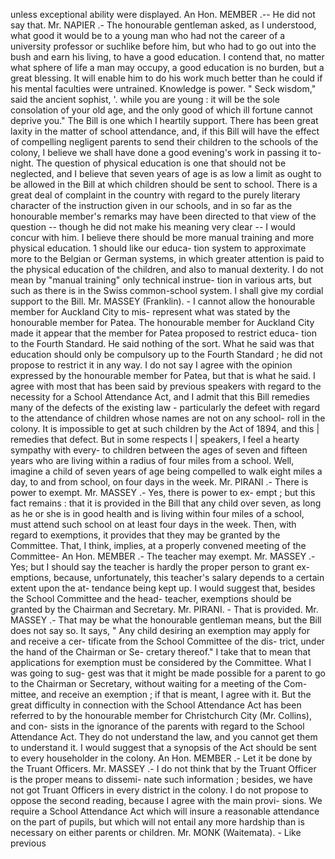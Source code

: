 unless exceptional ability were displayed. An Hon. MEMBER .-- He did not say that. Mr. NAPIER .- The honourable gentleman asked, as I understood, what good it would be to a young man who had not the career of a university professor or suchlike before him, but who had to go out into the bush and earn his living, to have a good education. I contend that, no matter what sphere of life a man may occupy, a good education is no burden, but a great blessing. It will enable him to do his work much better than he could if his mental faculties were untrained. Knowledge is power. " Seck wisdom," said the ancient sophist, '. while you are young : it will be the sole consolation of your old age, and the only good of which ill fortune cannot deprive you." The Bill is one which I heartily support. There has been great laxity in the matter of school attendance, and, if this Bill will have the effect of compelling negligent parents to send their children to the schools of the colony, I believe we shall have done a good evening's work in passing it to-night. The question of physical education is one that should not be neglected, and I believe that seven years of age is as low a limit as ought to be allowed in the Bill at which children should be sent to school. There is a great deal of complaint in the country with regard to the purely literary character of the instruction given in our schools, and in so far as the honourable member's remarks may have been directed to that view of the question -- though he did not make his meaning very clear -- I would concur with him. I believe there should be more manual training and more physical education. 1 should like our educa- tion system to approximate more to the Belgian or German systems, in which greater attention is paid to the physical education of the children, and also to manual dexterity. I do not mean by "manual training" only technical instrue- tion in various arts, but such as there is in the Swiss common-school system. I shall give my cordial support to the Bill. Mr. MASSEY (Franklin). - I cannot allow the honourable member for Auckland City to mis- represent what was stated by the honourable member for Patea. The honourable member for Auckland City made it appear that the member for Patea proposed to restrict educa- tion to the Fourth Standard. He said nothing of the sort. What he said was that education should only be compulsory up to the Fourth Standard ; he did not propose to restrict it in any way. I do not say I agree with the opinion expressed by the honourable member for Patea, but that is what he said. I agree with most that has been said by previous speakers with regard to the necessity for a School Attendance Act, and I admit that this Bill remedies many of the defects of the existing law - particularly the defeet with regard to the attendance of children whose names are not on any school- roll in the colony. It is impossible to get at such children by the Act of 1894, and this | remedies that defect. But in some respects I | speakers, I feel a hearty sympathy with every- to children between the ages of seven and fifteen years who are living within a radius of four miles from a school. Well, imagine a child of seven years of age being compelled to walk eight miles a day, to and from school, on four days in the week. Mr. PIRANI .- There is power to exempt. Mr. MASSEY .- Yes, there is power to ex- empt ; but this fact remains : that it is provided in the Bill that any child over seven, as long as he or she is in good health and is living within four miles of a school, must attend such school on at least four days in the week. Then, with regard to exemptions, it provides that they may be granted by the Committee. That, I think, implies, at a properly convened meeting of the Committee- An Hon. MEMBER .- The teacher may exempt. Mr. MASSEY .- Yes; but I should say the teacher is hardly the proper person to grant ex- emptions, because, unfortunately, this teacher's salary depends to a certain extent upon the at- tendance being kept up. I would suggest that, besides the School Committee and the head- teacher, exemptions should be granted by the Chairman and Secretary. Mr. PIRANI. - That is provided. Mr. MASSEY .- That may be what the honourable gentleman means, but the Bill does not say so. It says, " Any child desiring an exemption may apply for and receive a cer- tificate from the School Committee of the dis- trict, under the hand of the Chairman or Se- cretary thereof." I take that to mean that applications for exemption must be considered by the Committee. What I was going to sug- gest was that it might be made possible for a parent to go to the Chairman or Secretary, without waiting for a meeting of the Com- mittee, and receive an exemption ; if that is meant, I agree with it. But the great difficulty in connection with the School Attendance Act has been referred to by the honourable member for Christchurch City (Mr. Collins), and con- sists in the ignorance of the parents with regard to the School Attendance Act. They do not understand the law, and you cannot get them to understand it. I would suggest that a synopsis of the Act should be sent to every householder in the colony. An Hon. MEMBER .- Let it be done by the Truant Officers. Mr. MASSEY .- I do not think that by the Truant Officer is the proper means to dissemi- nate such information ; besides, we have not got Truant Officers in every district in the colony. I do not propose to oppose the second reading, because I agree with the main provi- sions. We require a School Attendance Act which will insure a reasonable attendance on the part of pupils, but which will not entail any more hardship than is necessary on either parents or children. Mr. MONK (Waitemata). - Like previous 